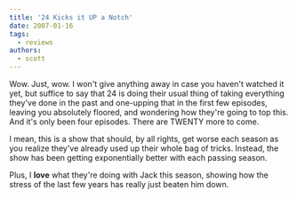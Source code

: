 ```yaml
---
title: '24 Kicks it UP a Notch'
date: 2007-01-16
tags:
  - reviews
authors:
  - scott
---
```


Wow. Just, wow. I won't give anything away in case you haven't watched it yet, but suffice to say that 24 is doing their usual thing of taking everything they've done in the past and one-upping that in the first few episodes, leaving you absolutely floored, and wondering how they're going to top this. And it's only been four episodes. There are TWENTY more to come.

I mean, this is a show that should, by all rights, get worse each season as you realize they've already used up their whole bag of tricks. Instead, the show has been getting exponentially better with each passing season.

Plus, I **love** what they're doing with Jack this season, showing how the stress of the last few years has really just beaten him down.
